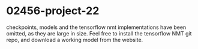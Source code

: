 # 02456-project-22
checkpoints, models and the tensorflow nmt implementations have been omitted, as they are large in size. Feel free to install the tensorflow NMT git repo, and download a working model from the website.
